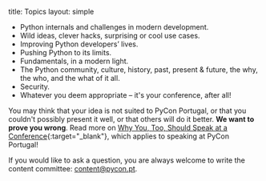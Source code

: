 title: Topics
layout: simple

* Python internals and challenges in modern development.
* Wild ideas, clever hacks, surprising or cool use cases.
* Improving Python developers’ lives.
* Pushing Python to its limits.
* Fundamentals, in a modern light.
* The Python community, culture, history, past, present & future, the why, the who, and the what of it all.
* Security.
* Whatever you deem appropriate – it's your conference, after all!

You may think that your idea is not suited to PyCon Portugal, or that you couldn't possibly present it well, or that others will do it better. **We want to prove you wrong**. Read more on [Why You, Too, Should Speak at a Conference](https://blog.usebutton.com/why-you-too-should-speak-at-a-conference){:target="_blank"}, which applies to speaking at PyCon Portugal!

If you would like to ask a question, you are always welcome to write the content committee: [content@pycon.pt](mailto:content@pycon.pt).
